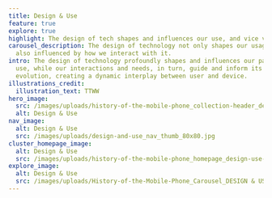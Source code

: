 ```yaml
---
title: Design & Use
feature: true
explore: true
highlight: The design of tech shapes and influences our use, and vice versa.
carousel_description: The design of technology not only shapes our usage but is
  also influenced by how we interact with it.
intro: The design of technology profoundly shapes and influences our patterns of
  use, while our interactions and needs, in turn, guide and inform its continual
  evolution, creating a dynamic interplay between user and device.
illustrations_credit:
  illustration_text: TTWW
hero_image:
  src: /images/uploads/history-of-the-mobile-phone_collection-header_design-use-600.png
  alt: Design & Use
nav_image:
  alt: Design & Use
  src: /images/uploads/design-and-use_nav_thumb_80x80.jpg
cluster_homepage_image:
  alt: Design & Use
  src: /images/uploads/history-of-the-mobile-phone_homepage_design-use-750.jpg
explore_image:
  alt: Design & Use
  src: /images/uploads/History-of-the-Mobile-Phone_Carousel_DESIGN & USE.jpg
---
```


